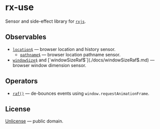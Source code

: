 # rx-use

Sensor and side-effect library for [`rxjs`](https://rxjs-dev.firebaseapp.com/).


## Observables

- [`location$`](./docs/location$.md) &mdash; browser location and history sensor.
  - [`pathname$`](./docs/pathname$.md) &mdash; browser location pathname sensor.
- [`windowSize$`](./docs/windowSize$.md) and [`windowSizeRaf$`](./docs/windowSizeRaf$.md) &mdash; browser window dimension sensor.


## Operators

- [`raf()`](./docs/raf.md) &mdash; de-bounces events using `window.requestAnimationFrame`.


## License

[Unlicense](LICENSE) &mdash; public domain.
